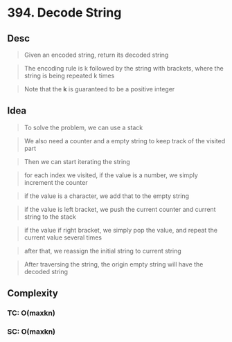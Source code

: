 # 394. Decode String

## Desc

> Given an encoded string, return its decoded string

> The encoding rule is k followed by the string with brackets, where the string is being repeated k times

> Note that the **k** is guaranteed to be a positive integer

## Idea

> To solve the problem, we can use a stack

> We also need a counter and a empty string to keep track of the visited part

> Then we can start iterating the string

> for each index we visited, if the value is a number, we simply increment the counter

> if the value is a character, we add that to the empty string

> if the value is left bracket, we push the current counter and current string to the stack

> if the value if right bracket, we simply pop the value, and repeat the current value several times

> after that, we reassign the initial string to current string

> After traversing the string, the origin empty string will have the decoded string

## Complexity

### TC: O(maxkn)

### SC: O(maxkn)